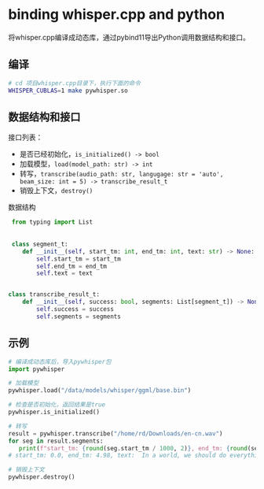 # binding whisper.cpp and python

将whisper.cpp编译成动态库，通过pybind11导出Python调用数据结构和接口。


## 编译

```bash
# cd 项目whisper.cpp目录下，执行下面的命令
WHISPER_CUBLAS=1 make pywhisper.so
```

## 数据结构和接口

接口列表：
- 是否已经初始化，`is_initialized() -> bool`
- 加载模型，`load(model_path: str) -> int`
- 转写，`transcribe(audio_path: str, langugage: str = 'auto', beam_size: int = 5) -> transcribe_result_t` 
- 销毁上下文，`destroy()`

数据结构

```python
 from typing import List
 
 
 class segment_t:
    def __init__(self, start_tm: int, end_tm: int, text: str) -> None:
        self.start_tm = start_tm
        self.end_tm = end_tm
        self.text = text


class transcribe_result_t:
    def __init__(self, success: bool, segments: List[segment_t]) -> None:
        self.success = success
        self.segments = segments
```

## 示例

```python
# 编译成动态库后，导入pywhisper包
import pywhisper

# 加载模型
pywhisper.load("/data/models/whisper/ggml/base.bin")

# 检查是否初始化，返回结果是true
pywhisper.is_initialized()

# 转写
result = pywhisper.transcribe("/home/rd/Downloads/en-cn.wav")
for seg in result.segments:
   print(f"start_tm: {round(seg.start_tm / 1000, 2)}, end_tm: {round(seg.end_tm / 1000, 2)}, text: {seg.text}")
# start_tm: 0.0, end_tm: 4.98, text:  In a world, we should do everything to add to the greening of our cities.

# 销毁上下文
pywhisper.destroy()
```